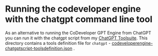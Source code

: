 # Running the codeveloper engine with the chatgpt command line tool

As an alternative to running the CoDeveloper GPT Engine from ChatGPT you can run it with the chatgpt
script from my [ChatGPT Toolsuite](https://github.com/stoerr/chatGPTtools).
This directory contains a tools definition file for `chatgpt` -
[codeveloperengine-chatgptscript-toolsdefinition.json](codeveloperengine-chatgptscript-toolsdefinition.json) .
